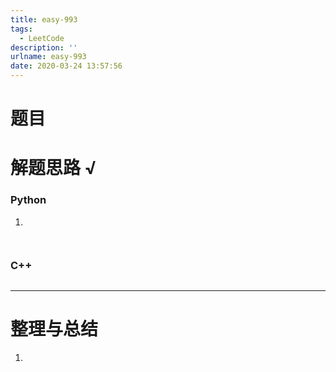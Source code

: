 ```yaml
---
title: easy-993
tags:
  - LeetCode
description: ''
urlname: easy-993
date: 2020-03-24 13:57:56
---
```


# 题目





# 解题思路 √

### Python

1. 

```python

```


```python

```



### C++

```cpp

```

---



# 整理与总结

1. 

